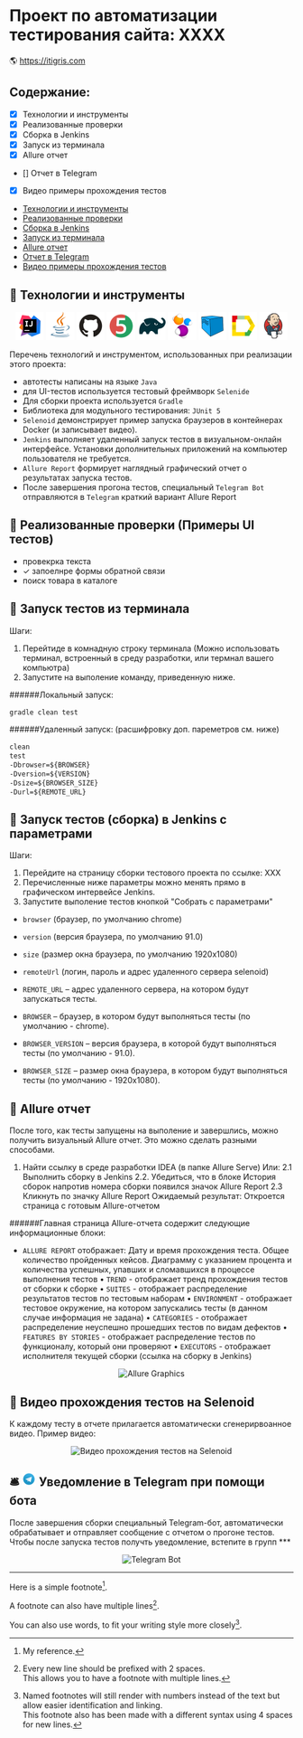# Проект по автоматизации тестирования сайта: ХХХХ
:earth_americas: https://itigris.com

## Содержание:
- [x]	Технологии и инструменты
- [x]	Реализованные проверки
- [x]	Сборка в Jenkins
- [x]	Запуск из терминала
- [x]	Allure отчет
- []	Отчет в Telegram
- [x]	Видео примеры прохождения тестов

- [Технологии и инструменты](#watermelon-технологии-и-инструменты)
- [Реализованные проверки](#watermelon-Реализованные-проверки)
- [Сборка в Jenkins](#watermelon-Jenkins-job)
- [Запуск из терминала](#watermelon-Запуск-тестов-из-терминала)
- [Allure отчет](#watermelon-Allure-отчет)
- [Отчет в Telegram](#watermelon-Уведомление-в-Telegram-при-помощи-бота)
- [Видео примеры прохождения тестов](#watermelon-Примеры-видео-о-прохождении-тестов)

## :watermelon: Технологии и инструменты

<p align="center">
<a href="https://www.jetbrains.com/idea/"><img src="images/logo/Idea.svg" width="50" height="50"  alt="IDEA"/></a>
<a href="https://www.java.com/"><img src="images/logo/Java.svg" width="50" height="50"  alt="Java"/></a>
<a href="https://github.com/"><img src="images/logo/GitHub.svg" width="50" height="50"  alt="Github"/></a>
<a href="https://junit.org/junit5/"><img src="images/logo/Junit5.svg" width="50" height="50"  alt="JUnit 5"/></a>
<a href="https://gradle.org/"><img src="images/logo/Gradle.svg" width="50" height="50"  alt="Gradle"/></a>
<a href="https://selenide.org/"><img src="images/logo/Selenide.svg" width="50" height="50"  alt="Selenide"/></a>
<a href="https://aerokube.com/selenoid/"><img src="images/logo/Selenoid.svg" width="50" height="50"  alt="Selenoid"/></a>
<a href="https://github.com/allure-framework/allure2"><img src="images/logo/Allure.svg" width="50" height="50"  alt="Allure"/></a>
<a href="https://www.jenkins.io/"><img src="images/logo/Jenkins.svg" width="50" height="50"  alt="Jenkins"/></a>
</p>

Перечень технологий и инструментом, использованных при реализации этого проекта:

- автотесты написаны на языке `Java`
- для UI-тестов используется тестовый фреймворк `Selenide`
- Для сборки проекта используется `Gradle`
- Библиотека для модульного тестирования: `JUnit 5` 
- `Selenoid` демонстрирует пример запуска браузеров в контейнерах Docker (и записывает видео).
- `Jenkins` выполняет удаленный запуск тестов в визуальном-онлайн интерфейсе. Установки дополнительных приложений на компьютер пользователя не требуется. 
- `Allure Report` формирует наглядный графический отчет о результатах  запуска тестов.
- После завершения прогона тестов, специальный `Telegram Bot` отправляются в `Telegram` краткий вариант Allure Report 

## :watermelon: Реализованные проверки (Примеры UI тестов)
- провекрка текста 
- ✓ запоелнре формы обратной связи
- поиск товара в каталоге

## :japanese_ogre: Запуск тестов из терминала

Шаги:
1. Перейтиде в комнадную строку терминала (Можно использовать терминал, встроенный в среду разработки, или термнал вашего компьютра)
2. Запустите на выполение команду, приведенную ниже.

######Локальный запуск:
```
gradle clean test
```

######Удаленный запуск: (расшифровку доп. пареметров см. ниже)
```
clean
test
-Dbrowser=${BROWSER}
-Dversion=${VERSION}
-Dsize=${BROWSER_SIZE}
-Durl=${REMOTE_URL}
```

## :watermelon: Запуск тестов (сборка) в Jenkins с параметрами

Шаги:
1. Перейдите на страницу сборки тестового проекта по ссылке:  ХХХ
2. Перечисленные ниже параметры можно менять прямо в графическом интервейсе Jenkins.
3. Запустите выполение тестов кнопкой "Собрать с параметрами" 

- `browser` (браузер, по умолчанию chrome)
- `version` (версия браузера, по умолчанию 91.0)
- `size` (размер окна браузера, по умолчанию 1920x1080)
- `remoteUrl` (логин, пароль и адрес удаленного сервера selenoid)

- `REMOTE_URL` – адрес удаленного сервера, на котором будут запускаться тесты.
- `BROWSER` – браузер, в котором будут выполняться тесты (по умолчанию - chrome).
- `BROWSER_VERSION` – версия браузера, в которой будут выполняться тесты (по умолчанию - 91.0).
- `BROWSER_SIZE` – размер окна браузера, в котором будут выполняться тесты (по умолчанию - 1920x1080).


 ## :watermelon: Allure отчет
 
После того, как тесты запущены на выполение и завершлись, можно получить визуальный Allure отчет. Это можно сделать разными способами.
1. Найти ссылку в среде разработки IDEA (в папке Allure Serve)
Или:
2.1 Выполнить сборку в Jenkins
2.2. Убедиться, что в блоке История сборок напротив номера сборки появился значок Allure Report
2.3 Кликнуть по  значку Allure Report
Ожидаемый результат: Откроется страница с готовым Allure-отчетом

######Главная страница Allure-отчета содержит следующие информационные блоки:

* `ALLURE REPORT` отображает: Дату и время прохождения теста. Общее количество пройденных кейсов. Диаграмму с указанием процента и количества успешных, упавших и сломавшихся в процессе выполнения тестов
•	  `TREND` - отображает тренд прохождения тестов от сборки к сборке
•	  `SUITES` - отображает распределение результатов тестов по тестовым наборам
•	  `ENVIRONMENT` - отображает тестовое окружение, на котором запускались тесты (в данном случае информация не задана)
•	  `CATEGORIES` - отображает распределение неуспешно прошедших тестов по видам дефектов
•	  `FEATURES BY STORIES` - отображает распределение тестов по функционалу, который они проверяют
•	  `EXECUTORS` - отображает исполнителя текущей сборки (ссылка на сборку в Jenkins)

<p align="center">
<img title="Allure Graphics" src="images/screens/Screenshot_ХХХ.png">
</p>

## :watermelon:  Видео прохождения тестов на Selenoid
К каждому тесту в отчете прилагается автоматически сгенерирвоанное видео. Пример видео:

<p align="center">
<img title="Видео прохождения тестов на Selenoid" src="images/screens/Screenshot_ХХХ.png">
</p>

## :bellhop_bell: <img src="images/logo/Telegram.svg" width="25" height="25"  alt="Telegram"/></a> Уведомление в Telegram при помощи бота
После завершения сборки специальный Telegram-бот, автоматически обрабатывает и отправляет сообщение с отчетом о прогоне тестов.
Чтобы после запуска тестов получть уведомление, встепите в групп ***

<p align="center">
<img title="Telegram Bot" src="images/screens/Screenshot_ХХХ.png">
</p>

----------------------------------
Here is a simple footnote[^1].

A footnote can also have multiple lines[^2].  

You can also use words, to fit your writing style more closely[^note].

[^1]: My reference.
[^2]: Every new line should be prefixed with 2 spaces.  
  This allows you to have a footnote with multiple lines.
[^note]:
    Named footnotes will still render with numbers instead of the text but allow easier identification and linking.  
    This footnote also has been made with a different syntax using 4 spaces for new lines.
